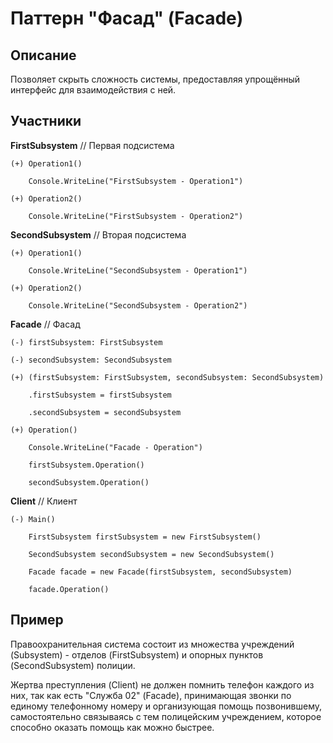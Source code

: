 ﻿# Паттерн "Фасад" (Facade)

## Описание

Позволяет скрыть сложность системы, предоставляя упрощённый интерфейс для взаимодействия с ней.

## Участники

**FirstSubsystem** // Первая подсистема

	(+) Operation1()

		Console.WriteLine("FirstSubsystem - Operation1")

	(+) Operation2()

		Console.WriteLine("FirstSubsystem - Operation2")

**SecondSubsystem** // Вторая подсистема

	(+) Operation1()

		Console.WriteLine("SecondSubsystem - Operation1")

	(+) Operation2()

		Console.WriteLine("SecondSubsystem - Operation2")

**Facade** // Фасад

	(-) firstSubsystem: FirstSubsystem

	(-) secondSubsystem: SecondSubsystem

	(+) (firstSubsystem: FirstSubsystem, secondSubsystem: SecondSubsystem)

		.firstSubsystem = firstSubsystem

		.secondSubsystem = secondSubsystem

	(+) Operation()

		Console.WriteLine("Facade - Operation")

		firstSubsystem.Operation()

		secondSubsystem.Operation()

**Client** // Клиент

	(-) Main()

		FirstSubsystem firstSubsystem = new FirstSubsystem()

		SecondSubsystem secondSubsystem = new SecondSubsystem()

		Facade facade = new Facade(firstSubsystem, secondSubsystem)

		facade.Operation()		

## Пример

Правоохранительная система состоит из множества учреждений (Subsystem) - отделов (FirstSubsystem) и опорных пунктов (SecondSubsystem) полиции.

Жертва преступления (Client) не должен помнить телефон каждого из них, так как есть "Служба 02" (Facade), принимающая звонки по единому телефонному номеру и организующая помощь позвонившему, самостоятельно связываясь с тем полицейским учреждением, которое способно оказать помощь как можно быстрее. 